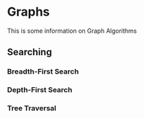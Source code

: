 # Graphs
This is some information on Graph Algorithms

## Searching

### Breadth-First Search

### Depth-First Search

### Tree Traversal